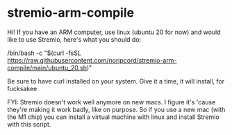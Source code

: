 # stremio-arm-compile

Hi! If you have an ARM computer, use linux (ubuntu 20 for now) and would like to use Stremio, here's what you should do: 

/bin/bash -c "$(curl -fsSL https://raw.githubusercontent.com/noripcord/stremio-arm-compile/main/ubuntu_20.sh)"


Be sure to have curl installed on your system. Give it a time, it will install, for fucksakee


FYI: Stremio doesn't work well anymore on new macs. I figure it's 'cause they're making it work badly, like on purpose. So if you use a new mac (with the M1 chip) you can install a virtual machine with linux and install Stremio with this script.

